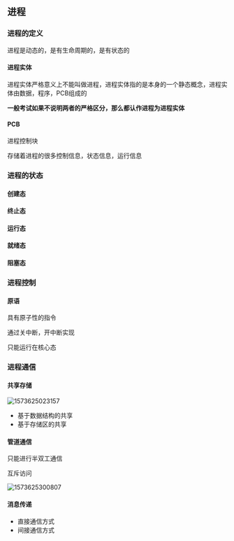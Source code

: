 ## 进程

### 进程的定义

进程是动态的，是有生命周期的，是有状态的

#### 进程实体

进程实体严格意义上不能叫做进程，进程实体指的是本身的一个静态概念，进程实体由数据，程序，PCB组成的

**一般考试如果不说明两者的严格区分，那么都认作进程为进程实体**

#### PCB

进程控制块

存储着进程的很多控制信息，状态信息，运行信息

### 进程的状态

#### 创建态

#### 终止态

#### 运行态

#### 就绪态

#### 阻塞态

### 进程控制



#### 原语

具有原子性的指令

通过关中断，开中断实现

只能运行在核心态

### 进程通信

#### 共享存储

![1573625023157](E:\docsify\docs\操作系统\images\1573625023157.png)

* 基于数据结构的共享
* 基于存储区的共享

#### 管道通信

只能进行半双工通信

互斥访问

![1573625300807](E:\docsify\docs\操作系统\images\1573625300807.png)

#### 消息传递

* 直接通信方式
* 间接通信方式



